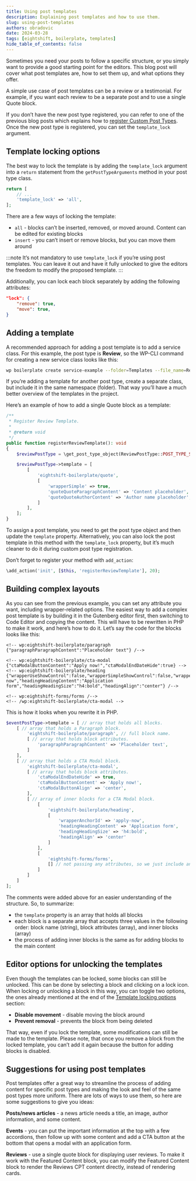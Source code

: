 ```yaml
---
title: Using post templates
description: Explaining post templates and how to use them.
slug: using-post-templates
authors: obradovic
date: 2024-03-28
tags: [eightshift, boilerplate, templates]
hide_table_of_contents: false
---
```


Sometimes you need your posts to follow a specific structure, or you simply want to provide a good starting point for the editors. This blog post will cover what post templates are, how to set them up, and what options they offer.
<!--truncate-->

A simple use case of post templates can be a review or a testimonial. For example, if you want each review to be a separate post and to use a single Quote block.

If you don’t have the new post type registered, you can refer to one of the previous blog posts which explains how to [register Custom Post Types](/blog/using-cpts-and-taxonomies). Once the new post type is registered, you can set the `template_lock` argument.

## Template locking options

The best way to lock the template is by adding the `template_lock` argument into a `return` statement from the `getPostTypeArguments` method in your post type class.

```php
return [
	// ...
	'template_lock' => 'all',
];
```

There are a few ways of locking the template:

- `all` - blocks can’t be inserted, removed, or moved around. Content can be edited for existing blocks
- `insert` - you can’t insert or remove blocks, but you can move them around

:::note
It’s not mandatory to use `template_lock` if you’re using post templates. You can leave it out and have it fully unlocked to give the editors the freedom to modify the proposed template.
:::

Additionally, you can lock each block separately by adding the following attributes:
```json
"lock": {
	"remove": true,
	"move": true,
}
```

## Adding a template

A recommended approach for adding a post template is to add a service class. For this example, the post type is **Review**, so the WP-CLI command for creating a new service class looks like this:

```bash
wp boilerplate create service-example --folder=Templates --file_name=ReviewTemplate
```

If you’re adding a template for another post type, create a separate class, but include it in the same namespace (folder). That way you’ll have a much better overview of the templates in the project.

Here’s an example of how to add a single Quote block as a template:

```php
/**
 * Register Review Template.
 *
 * @return void
 */
public function registerReviewTemplate(): void
{
	$reviewPostType = \get_post_type_object(ReviewPostType::POST_TYPE_SLUG);

	$reviewPostType->template = [
		[
			'eightshift-boilerplate/quote',
			[
				'wrapperSimple' => true,
				'quoteQuoteParagraphContent' => 'Content placeholder',
				'quoteQuoteAuthorContent' => 'Author name placeholder',
			]
		],
	];
}
```

To assign a post template, you need to get the post type object and then update the `template` property. Alternatively, you can also lock the post template in this method with the `template_lock` property, but it’s much cleaner to do it during custom post type registration.

Don’t forget to register your method with `add_action`:

```php
\add_action('init', [$this, 'registerReviewTemplate'], 20);
```

## Building complex layouts

As you can see from the previous example, you can set any attribute you want, including wrapper-related options. The easiest way to add a complex post template is by building it in the Gutenberg editor first, then switching to Code Editor and copying the content. This will have to be rewritten in PHP to make it work, and here’s how to do it. Let’s say the code for the blocks looks like this:

```
<!-- wp:eightshift-boilerplate/paragraph {"paragraphParagraphContent":"Placeholder text"} /-->

<!-- wp:eightshift-boilerplate/cta-modal {"ctaModalButtonContent":"Apply now!","ctaModalEndDateHide":true} -->
<!-- wp:eightshift-boilerplate/heading {"wrapperUseShowControl":false,"wrapperSimpleShowControl":false,"wrapperSimple":true,"wrapperAnchorId":"apply-now","headingHeadingContent":"Application form","headingHeadingSize":"h4:bold","headingAlign":"center"} /-->

<!-- wp:eightshift-forms/forms /-->
<!-- /wp:eightshift-boilerplate/cta-modal -->
```

This is how it looks when you rewrite it in PHP.

```php
$eventPostType->template = [ // array that holds all blocks.
	[ // array that holds a Paragraph block.
		'eightshift-boilerplate/paragraph', // full block name.
		[ // array that holds block attributes.
			'paragraphParagraphContent' => 'Placeholder text',
		]
	],
	[ // array that holds a CTA Modal block.
		'eightshift-boilerplate/cta-modal',
		[ // array that holds block attributes.
			'ctaModalEndDateHide' => true,
			'ctaModalButtonContent' => 'Apply now!',
			'ctaModalButtonAlign' => 'center',
		],
		[ // array of inner blocks for a CTA Modal block.
			[
				'eightshift-boilerplate/heading',
				[
					'wrapperAnchorId' => 'apply-now',
					'headingHeadingContent' => 'Application form',
					'headingHeadingSize' => 'h4:bold',
					'headingAlign' => 'center'
				]
			],
			[
				'eightshift-forms/forms',
				[] // not passing any attributes, so we just include an empty array.
			]
		]
	]
];
```

The comments were added above for an easier understanding of the structure. So, to summarize:

- the `template` property is an array that holds all blocks
- each block is a separate array that accepts three values in the following order: block name (string), block attributes (array), and inner blocks (array)
- the process of adding inner blocks is the same as for adding blocks to the main content

## Editor options for unlocking the templates

Even though the templates can be locked, some blocks can still be unlocked. This can be done by selecting a block and clicking on a lock icon. When locking or unlocking a block in this way, you can toggle two options, the ones already mentioned at the end of the [Template locking options](#template-locking-options) section:

- **Disable movement** - disable moving the block around
- **Prevent removal** - prevents the block from being deleted

That way, even if you lock the template, some modifications can still be made to the template. Please note, that once you remove a block from the locked template, you can’t add it again because the button for adding blocks is disabled.

## Suggestions for using post templates

Post templates offer a great way to streamline the process of adding content for specific post types and making the look and feel of the same post types more uniform. There are lots of ways to use them, so here are some suggestions to give you ideas:

**Posts/news articles** - a news article needs a title, an image, author information, and some content.

**Events** - you can put the important information at the top with a few accordions, then follow up with some content and add a CTA button at the bottom that opens a modal with an application form.

**Reviews** - use a single quote block for displaying user reviews. To make it work with the Featured Content block, you can modify the Featured Content block to render the Reviews CPT content directly, instead of rendering cards.
